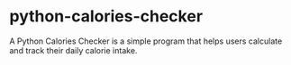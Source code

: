 # python-calories-checker
A Python Calories Checker is a simple program that helps users calculate and track their daily calorie intake. 
